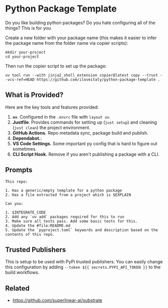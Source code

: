 # Python Package Template

Do you like building python packages? Do you hate configuring all of the things? This is for you.

Create a new folder with your package name (this makes it easier to infer the package name from the folder name via copier scripts):

```shell
mkdir your-project
cd your-project
```

Then run the copier script to set up the package:

```shell
uv tool run --with jinja2_shell_extension copier@latest copy --trust --vcs-ref=HEAD https://github.com/iloveitaly/python-package-template .
```

## What is Provided?

Here are the key tools and features provided:

1. **`uv`**. Configured in the `.envrc` file with `layout uv`.
2. **Justfile**. Provides commands for setting up (`just setup`) and cleaning (`just clean`) the project environment.
3. **GitHub Actions.** Repo metadata sync, package build and publish.
4. **Dependabot.**:
5. **VS Code Settings.** Some important py config that is hard to figure out sometimes.
6. **CLI Script Hook.** Remove if you aren't publishing a package with a CLI.

## Prompts

```
This repo:

1. Has a generic/empty template for a python package
2. Has a file extracted from a project which is $EXPLAIN

Can you:

1. $INTEGRATE_CODE
2. Add any `uv add` packages required for this to run
3. Make sure all tests pass. Add some basic tests for this.
4. Update the #file:README.md 
5. Update the `pyproject.toml` keywords and description based on the contents of this repo.
```

## Trusted Publishers

This is setup to be used with PyPi trusted publishers. You can easily change this configuration by adding `--token ${{ secrets.PYPI_API_TOKEN }}` to the build workflows.

## Related

* https://github.com/superlinear-ai/substrate